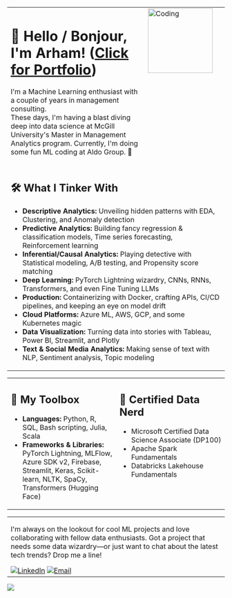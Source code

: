 <table style="width: 100%;">
  <tr>
    <td style="vertical-align: top;">
      <h1>👋 Hello / Bonjour, I'm Arham! (<a href="https://arham-anwar.github.io">Click for Portfolio</a>) </h1>
      <p>I'm a Machine Learning enthusiast with a couple of years in management consulting. <br> These days, I'm having a blast diving deep into data science at McGill University's Master in Management Analytics program. Currently, I'm doing some fun ML coding at Aldo Group. 🥾</p>
    </td>
    <td style="vertical-align: top;">
      <img src="https://media.giphy.com/media/LmNwrBhejkK9EFP504/giphy.gif" alt="Coding" style="width: 150px; margin-right: 20px;">
    </td>
  </tr>
  <tr>
    <td colspan="2">
      <h2>🛠 What I Tinker With</h2>
      <ul>
        <li><strong>Descriptive Analytics:</strong> Unveiling hidden patterns with EDA, Clustering, and Anomaly detection</li>
        <li><strong>Predictive Analytics:</strong> Building fancy regression & classification models, Time series forecasting, Reinforcement learning</li>
        <li><strong>Inferential/Causal Analytics:</strong> Playing detective with Statistical modeling, A/B testing, and Propensity score matching</li>
        <li><strong>Deep Learning:</strong> PyTorch Lightning wizardry, CNNs, RNNs, Transformers, and even Fine Tuning LLMs</li>
        <li><strong>Production:</strong> Containerizing with Docker, crafting APIs, CI/CD pipelines, and keeping an eye on model drift</li>
        <li><strong>Cloud Platforms:</strong> Azure ML, AWS, GCP, and some Kubernetes magic</li>
        <li><strong>Data Visualization:</strong> Turning data into stories with Tableau, Power BI, Streamlit, and Plotly</li>
        <li><strong>Text & Social Media Analytics:</strong> Making sense of text with NLP, Sentiment analysis, Topic modeling</li>
      </ul>
    </td>
  </tr>
</table>

<table style="width: 100%; table-layout: fixed;">
  <tr>
    <td style="width: 50%; vertical-align: top; word-wrap: break-word; overflow-wrap: break-word;">
      <h2>🧰 My Toolbox</h2>
      <ul>
        <li><strong>Languages:</strong> Python, R, SQL, Bash scripting, Julia, Scala</li>
        <li><strong>Frameworks & Libraries:</strong> PyTorch Lightning, MLFlow, <br> Azure SDK v2, Firebase, Streamlit, Keras, Scikit-learn, NLTK, SpaCy, Transformers (Hugging Face)</li>
      </ul>
    </td>
    <td style="width: 50%; vertical-align: top; word-wrap: break-word; overflow-wrap: break-word;">
      <h2>📜 Certified Data Nerd</h2>
      <ul>
        <li>Microsoft Certified Data Science Associate (DP100)</li>
        <li>Apache Spark Fundamentals</li>
        <li>Databricks Lakehouse Fundamentals</li>
      </ul>
    </td>
  </tr>
</table>
<table style="width: 100%; table-layout: fixed;">
  <tr>
    <td colspan="2" style="word-wrap: break-word; overflow-wrap: break-word;">
      <p>I'm always on the lookout for cool ML projects and love collaborating with fellow data enthusiasts. Got a project that needs some data wizardry—or just want to chat about the latest tech trends? Drop me a line!</p>
      <div>
        <a href="https://www.linkedin.com/in/arhamanwar/" target="_blank"><img src="https://img.shields.io/badge/LinkedIn-Arham_Anwar-blue" alt="LinkedIn"></a>
        <a href="mailto:arhamanwar.work@gmail.com" target="_blank"><img src="https://img.shields.io/badge/Email-arhamanwar.work@gmail.com-red" alt="Email"></a>
      </div>
    </td>
  </tr>
</table>

![](https://komarev.com/ghpvc/?username=arham-anwar&color=blue)



